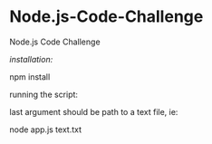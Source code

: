 # Node.js-Code-Challenge
Node.js Code Challenge

*installation:*

npm install

running the script:

last argument should be path to a text file, ie:

node app.js text.txt
